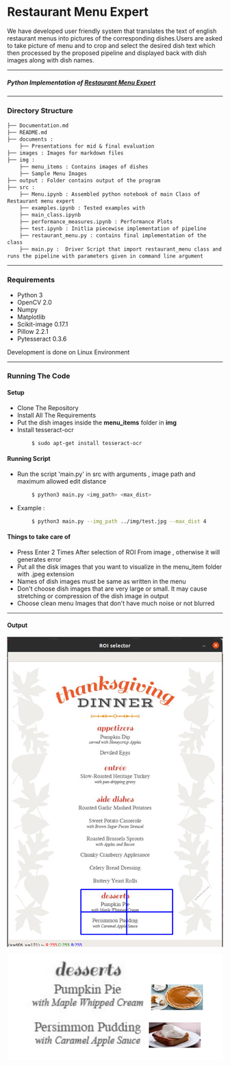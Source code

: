 # Restaurant Menu Expert

We have developed user friendly system that translates the text of english restaurant menus into pictures of the corresponding dishes.Users are asked to take picture of menu and to crop and select the desired dish text which then processed by the proposed pipeline and displayed back with dish images along with dish names.
___
##### Python Implementation of [Restaurant Menu Expert](https://web.stanford.edu/class/ee368/Project_Autumn_1516/Reports/Wang_Chen_Lang.pdf)
___ 
### Directory Structure
```
├── Documentation.md
├── README.md
├── documents : 
    ├── Presentations for mid & final evaluation 
├── images : Images for markdown files
├── img : 
    ├── menu_items : Contains images of dishes 
    ├── Sample Menu Images
├── output : Folder contains output of the program
├── src : 
    ├── Menu.ipynb : Assembled python notebook of main Class of Restaurant menu expert
    ├── examples.ipynb : Tested examples with 
    ├── main_class.ipynb 
    ├── performance_measures.ipynb : Performance Plots
    ├── test.ipynb : Initlia piecewise implementation of pipeline 
    ├── restaurant_menu.py : contains final implementation of the class 
    ├── main.py :  Driver Script that import restaurant_menu class and runs the pipeline with parameters given in command line argument 
```
___
### Requirements
- Python 3
- OpenCV 2.0
- Numpy
- Matplotlib
- Scikit-image 0.17.1
- Pillow 2.2.1
- Pytesseract 0.3.6

Development is done on Linux Environment 
___

### Running The Code

#### Setup
- Clone The Repository
- Install All The Requirements
- Put the dish images inside the **menu_items** folder in **img**
- Install tesseract-ocr
```sh
        $ sudo apt-get install tesseract-ocr
```

#### Running Script
- Run the script 'main.py' in src with arguments , image path and maximum allowed edit distance  
```sh
        $ python3 main.py <img_path> <max_dist>
```
- Example :
```sh
        $ python3 main.py --img_path ../img/test.jpg --max_dist 4
```

#### Things to take care of
- Press Enter 2 Times After selection of ROI From image , otherwise it will generates error
- Put all the disk images that you want to visualize in the menu_item folder with .jpeg extension
- Names of dish images must be same as written in the menu
- Don't choose dish images that are very large or small. It may cause stretching or compression of the dish image in output  
- Choose clean menu Images that don't have much noise or not blurred 
___
#### Output

![menu](images/example.png)

![output](images/example_output.jpg)


